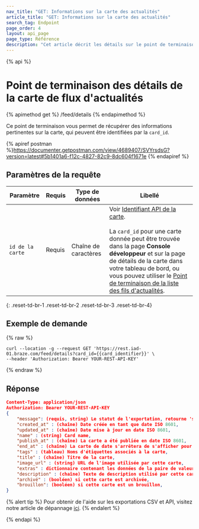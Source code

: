 ```yaml
---
nav_title: "GET: Informations sur la carte des actualités"
article_title: "GET: Informations sur la carte des actualités"
search_tag: Endpoint
page_order: 4
layout: api_page
page_type: Référence
description: "Cet article décrit les détails sur le point de terminaison de la fiche de nouvelles ."
---
```


{% api %}
# Point de terminaison des détails de la carte de flux d'actualités
{% apimethod get %}
/feed/details
{% endapimethod %}

Ce point de terminaison vous permet de récupérer des informations pertinentes sur la carte, qui peuvent être identifiées par la `card_id`.

{% apiref postman %}https://documenter.getpostman.com/view/4689407/SVYrsdsG?version=latest#5b1401a6-f12c-4827-82c9-8dc604f1671e {% endapiref %}

## Paramètres de la requête

| Paramètre        | Requis | Type de données      | Libellé                                                                                                                                                                                                                                                                                                                                                                                                                 |
| ---------------- | ------ | -------------------- | ----------------------------------------------------------------------------------------------------------------------------------------------------------------------------------------------------------------------------------------------------------------------------------------------------------------------------------------------------------------------------------------------------------------------- |
| `id de la carte` | Requis | Chaîne de caractères | Voir [Identifiant API de la carte]({{site.baseurl}}/api/identifier_types/). <br><br> La `card_id` pour une carte donnée peut être trouvée dans la page **Console développeur** et sur la page de détails de la carte dans votre tableau de bord, ou vous pouvez utiliser le [Point de terminaison de la liste des fils d'actualités]({{site.baseurl}}/api/endpoints/export/news_feed/get_news_feed_cards/). |
{: .reset-td-br-1 .reset-td-br-2 .reset-td-br-3  .reset-td-br-4}

## Exemple de demande
{% raw %}
```
curl --location -g --request GET 'https://rest.iad-01.braze.com/feed/details?card_id={{card_identifier}}' \
--header 'Authorization: Bearer YOUR-REST-API-KEY'
```
{% endraw %}

## Réponse

```json
Content-Type: application/json
Authorization: Bearer YOUR-REST-API-KEY
{
    "message": (requis, string) Le statut de l'exportation, retourne 'success' lorsqu'il est terminé sans erreurs,
    "created_at" : (chaîne) Date créée en tant que date ISO 8601,
    "updated_at" : (chaîne) Date mise à jour en date ISO 8601,
    "name" : (string) Card name,
    "publish_at" : (chaîne) La carte a été publiée en date ISO 8601,
    "end_at" : (chaîne) La carte de date s'arrêtera de s'afficher pour les utilisateurs sous la date ISO 8601,
    "tags" : (tableau) Noms d'étiquettes associés à la carte,
    "title" : (chaîne) Titre de la carte,
    "image_url" : (string) URL de l'image utilisée par cette carte,
    "extras" : dictionnaire contenant les données de la paire de valeurs clés attachées à cette carte,
    "description" : (chaîne) Texte de description utilisé par cette carte,
    "archivé" : (booléen) si cette carte est archivée,
    "brouillon": (booléen) si cette carte est un brouillon,
}
```
{% alert tip %}
Pour obtenir de l'aide sur les exportations CSV et API, visitez notre article de dépannage [ici]({{site.baseurl}}/user_guide/data_and_analytics/export_braze_data/export_troubleshooting/).
{% endalert %}

{% endapi %}
